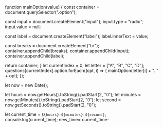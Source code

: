 

function mainOption(value) {
  const container = document.querySelector(".option");

  const input = document.createElement("input");
  input.type = "radio";
  input.value = null;

  const label = document.createElement("label");
  label.innerText = value;

  const breaks = document.createElement("br");
  container.appendChild(breaks);
  container.appendChild(input);
  container.appendChild(label);

  return container;
}
let currentIndex = 0;
let letter = ["A", "B", "C", "D"];
questions[currentIndex].option.forEach((opt, i) => {
  mainOption(letter[i] + ".  " + opt);
});



let now = new Date();

  let hours = now.getHours().toString().padStart(2, "0");
  let minutes = now.getMinutes().toString().padStart(2, "0");
  let second = now.getSeconds().toString().padStart(2, "0");

  let current_time = `${hours}:${minutes}:${second}`;
  console.log(current_time);
  new_time= current_time- 